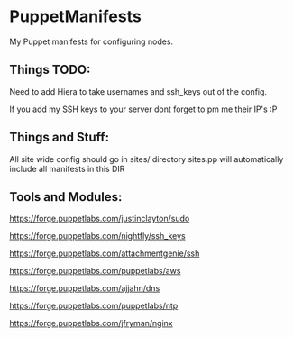 # PuppetManifests
My Puppet manifests for configuring nodes.


Things TODO:
-------------
Need to add Hiera to take usernames and ssh_keys out of the config.

If you add my SSH keys to your server dont forget to pm me their IP's :P


Things and Stuff:
-----------------
All site wide config should go in sites/ directory sites.pp will automatically include all manifests in this DIR


Tools and Modules:
------------------
https://forge.puppetlabs.com/justinclayton/sudo

https://forge.puppetlabs.com/nightfly/ssh_keys

https://forge.puppetlabs.com/attachmentgenie/ssh

https://forge.puppetlabs.com/puppetlabs/aws

https://forge.puppetlabs.com/ajjahn/dns

https://forge.puppetlabs.com/puppetlabs/ntp

https://forge.puppetlabs.com/jfryman/nginx
